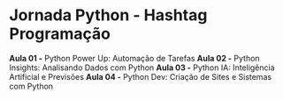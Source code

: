 # Jornada Python - Hashtag Programação

**Aula 01 -** Python Power Up: Automação de Tarefas
**Aula 02 -** Python Insights: Analisando Dados com Python
**Aula 03 -** Python IA: Inteligência Artificial e Previsões
**Aula 04 -** Python Dev: Criação de Sites e Sistemas com Python